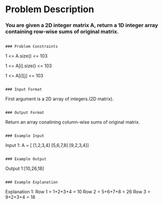 # Problem Description

### You are given a 2D integer matrix A, return a 1D integer array containing row-wise sums of original matrix.

```

### Problem Constraints

```

1 <= A.size() <= 103

1 <= A[i].size() <= 103

1 <= A[i][j] <= 103

```

### Input Format

```

First argument is a 2D array of integers.(2D matrix).

```

### Output Format

```

Return an array conatining column-wise sums of original matrix.

```

### Example Input

```

Input 1:
A = [
[1,2,3,4]
[5,6,7,8]
[9,2,3,4]]

```

### Example Output

```

Output 1:[10,26,18]

```

### Example Explanation

```

Explanation 1:
Row 1 = 1+2+3+4 = 10
Row 2 = 5+6+7+8 = 26
Row 3 = 9+2+3+4 = 18

```

```
